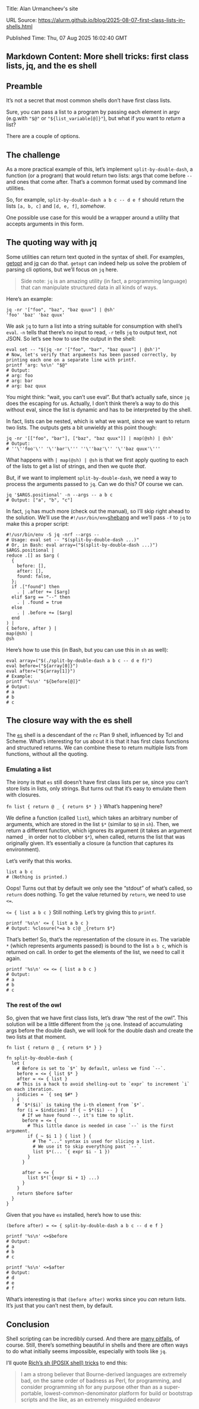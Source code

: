 Title: Alan Urmancheev's site

URL Source: https://alurm.github.io/blog/2025-08-07-first-class-lists-in-shells.html

Published Time: Thu, 07 Aug 2025 16:02:40 GMT

Markdown Content:
More shell tricks: first class lists, jq, and the es shell
----------------------------------------------------------

Preamble
--------

It’s not a secret that most common shells don’t have first class lists.

Sure, you can pass a list to a program by passing each element in argv (e.g.with `"$@"` or `"${list_variable[@]}"`), but what if you want to _return_ a list?

There are a couple of options.

The challenge
-------------

As a more practical example of this, let’s implement `split-by-double-dash`, a function (or a program) that would return two lists: args that come before `--` and ones that come after. That’s a common format used by command line utilities.

So, for example, `split-by-double-dash a b c -- d e f` should return the lists `[a, b, c]` and `[d, e, f]`, _somehow_.

One possible use case for this would be a wrapper around a utility that accepts arguments in this form.

The quoting way with jq
-----------------------

Some utilities can return text quoted in the syntax of shell. For examples, [getopt](https://man7.org/linux/man-pages/man1/getopt.1.html) and [jq](https://jqlang.org/manual/#format-strings-and-escaping) can do that. `getopt` can indeed help us solve the problem of parsing cli options, but we’ll focus on `jq` here.

> Side note: `jq` is an amazing utility (in fact, a programming language) that can manipulate structured data in all kinds of ways.

Here’s an example:

```
jq -nr '["foo", "baz", "baz quux"] | @sh'
'foo' 'baz' 'baz quux'
```

We ask `jq` to turn a list into a string suitable for consumption with shell’s `eval`. `-n` tells that there’s no input to read, `-r` tells `jq` to output text, not JSON. So let’s see how to use the output in the shell:

```
eval set -- "$(jq -nr '["foo", "bar", "baz quux"] | @sh')"
# Now, let's verify that arguments has been passed correctly, by printing each one on a separate line with printf.
printf 'arg: %s\n' "$@"
# Output:
# arg: foo
# arg: bar
# arg: baz quux
```

You might think: “wait, you can’t use eval”. But that’s actually safe, since `jq` does the escaping for us. Actually, I don’t think there’s a way to do this without eval, since the list is dynamic and has to be interpreted by the shell.

In fact, lists can be nested, which is what we want, since we want to return two lists. The outputs gets a bit unwieldy at this point though:

```
jq -nr '[["foo", "bar"], ["baz", "baz quux"]] | map(@sh) | @sh'
# Output:
# ''\''foo'\'' '\''bar'\''' ''\''baz'\'' '\''baz quux'\'''
```

What happens with `| map(@sh) | @sh` is that we first apply quoting to each of the lists to get a list of strings, and then we quote _that_.

But, if we want to implement `split-by-double-dash`, we need a way to process the arguments passed to `jq`. Can we do this? Of course we can.

```
jq '$ARGS.positional' -n --args -- a b c
# Output: ["a", "b", "c"]
```

In fact, `jq` has much more (check out the manual), so I’ll skip right ahead to the solution. We’ll use the `#!/usr/bin/env`[shebang](https://en.wikipedia.org/wiki/Shebang_(Unix)) and we’ll pass `-f` to `jq` to make this a proper script:

```
#!/usr/bin/env -S jq -nrf --args --
# Usage: eval set -- "$(split-by-double-dash ...)"
# Or, in Bash: eval array=("$(split-by-double-dash ...)")
$ARGS.positional |
reduce .[] as $arg (
  {
    before: [],
    after: [],
    found: false,
  };
  if .["found"] then
    . | .after += [$arg]
  elif $arg == "--" then
    . | .found = true
  else
    . | .before += [$arg]
  end
) |
{ before, after } |
map(@sh) |
@sh
```

Here’s how to use this (in Bash, but you can use this in `sh` as well):

```
eval array=("$(./split-by-double-dash a b c -- d e f)")
eval before=("${array[0]}")
eval after=("${array[1]}")
# Example:
printf '%s\n' "${before[@]}"
# Output:
# a
# b
# c
```

The closure way with the es shell
---------------------------------

The [`es`](https://wryun.github.io/es-shell) shell is a descendant of the `rc` Plan 9 shell, influenced by Tcl and Scheme. What’s interesting for us about it is that it has first class functions and structured returns. We can combine these to return multiple lists from functions, without all the quoting.

### Emulating a list

The irony is that `es` still doesn’t have first class lists per se, since you can’t store lists in lists, only strings. But turns out that it’s easy to emulate them with closures.

`fn list { return @ _ { return $* } }`
What’s happening here?

We define a function (called `list`), which takes an arbitrary number of arguments, which are stored in the list `$*` (similar to `$@` in `sh`). Then, we return a different function, which ignores its argument (it takes an argument named `_` in order not to clobber `$*`), when called, returns the list that was originally given. It’s essentially a closure (a function that captures its environment).

Let’s verify that this works.

```
list a b c
# (Nothing is printed.)
```

Oops! Turns out that by default we only see the “stdout” of what’s called, so `return` does nothing. To get the value returned by `return`, we need to use `<=`.

`<= { list a b c }`
Still nothing. Let’s try giving this to `printf`.

```
printf '%s\n' <= { list a b c }
# Output: %closure(*=a b c)@ _{return $*}
```

That’s better! So, that’s the representation of the closure in `es`. The variable `*` (which represents arguments passed) is bound to the list `a b c`, which is returned on call. In order to get the elements of the list, we need to call it again.

```
printf '%s\n' <= <= { list a b c }
# Output:
# a
# b
# c
```

### The rest of the owl

So, given that we have first class lists, let’s draw “the rest of the owl”. This solution will be a little different from the `jq` one. Instead of accumulating args before the double dash, we will look for the double dash and create the two lists at that moment.

```
fn list { return @ _ { return $* } }

fn split-by-double-dash {
  let (
    # Before is set to `$*` by default, unless we find `--`.
    before = <= { list $* }
    after = <= { list }
    # This is a hack to avoid shelling-out to `expr` to increment `i` on each iteration.
    indicies = `{ seq $#* }
  ) {
    # `$*($i)` is taking the i-th element from `$*`.
    for (i = $indicies) if { ~ $*($i) -- } {
      # If we have found --, it's time to split.
      before = <= {
        # This little dance is needed in case `--` is the first argument.
        if { ~ $i 1 } { list } {
          # The "..." syntax is used for slicing a list.
          # We use it to skip everything past `--`.
          list $*(... `{ expr $i - 1 })
        }
      }

      after = <= {
        list $*(`{expr $i + 1} ...)
      }
    }
    return $before $after
  }
}
```

Given that you have `es` installed, here’s how to use this:

```
(before after) = <= { split-by-double-dash a b c -- d e f }

printf '%s\n' <=$before
# Output:
# a
# b
# c

printf '%s\n' <=$after
# Output:
# d
# e
# f
```

What’s interesting is that `(before after)` works since you _can_ return lists. It’s just that you can’t nest them, by default.

Conclusion
----------

Shell scripting can be incredibly cursed. And there are [many pitfalls](https://mywiki.wooledge.org/BashPitfalls), of course. Still, there’s something beautiful in shells and there are often ways to do what initially seems impossible, especially with tools like `jq`.

I’ll quote [Rich’s sh (POSIX shell) tricks](https://www.etalabs.net/sh_tricks.html) to end this:

> I am a strong believer that Bourne-derived languages are extremely bad, on the same order of badness as Perl, for programming, and consider programming sh for any purpose other than as a super-portable, lowest-common-denominator platform for build or bootstrap scripts and the like, as an extremely misguided endeavor